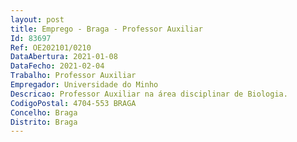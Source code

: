 ```yaml
--- 
layout: post
title: Emprego - Braga - Professor Auxiliar
Id: 83697
Ref: OE202101/0210
DataAbertura: 2021-01-08
DataFecho: 2021-02-04
Trabalho: Professor Auxiliar
Empregador: Universidade do Minho
Descricao: Professor Auxiliar na área disciplinar de Biologia.
CodigoPostal: 4704-553 BRAGA
Concelho: Braga
Distrito: Braga
--- 
```

